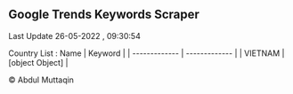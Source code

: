 

## Google Trends Keywords Scraper 
 
Last Update 26-05-2022 , 09:30:54

Country List :
 Name  | Keyword |
| ------------- | ------------- |
| VIETNAM | [object Object] |



© Abdul Muttaqin 

